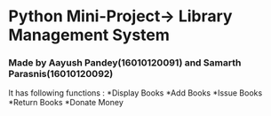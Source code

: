 # Python Mini-Project-> Library Management System
### Made by Aayush Pandey(16010120091) and Samarth Parasnis(16010120092)

It has following functions : 
*Display Books
*Add Books
*Issue Books
*Return Books
*Donate Money